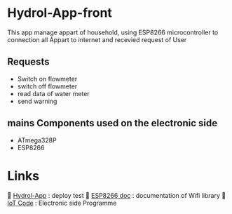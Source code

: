 # Hydrol-App-front

This app manage appart of household, using ESP8266 microcontroller to connection all Appart to internet and recevied request of User

## Requests

-   Switch on flowmeter
-   switch off flowmeter
-   read data of water meter
-   send warning

## mains Components used on the electronic side

-   ATmega328P
-   ESP8266

# Links

🔗 [Hydrol-App](https://hydrol-app-front.vercel.app/) : deploy test
🔗 [ESP8266 doc](https://arduino-esp8266.readthedocs.io/en/latest/esp8266wifi/readme.html) : documentation of Wifi library
🔗 [IoT Code](https://github.com/ERuvinga) : Electronic side Programme
